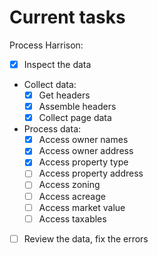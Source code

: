 # Current tasks

Process Harrison:
- [x] Inspect the data
- Collect data:
    - [x] Get headers
    - [x] Assemble headers
    - [x] Collect page data
- Process data:
    - [x] Access owner names
    - [x] Access owner address
    - [x] Access property type
    - [ ] Access property address
    - [ ] Access zoning
    - [ ] Access acreage
    - [ ] Access market value
    - [ ] Access taxables
- [ ] Review the data, fix the errors

